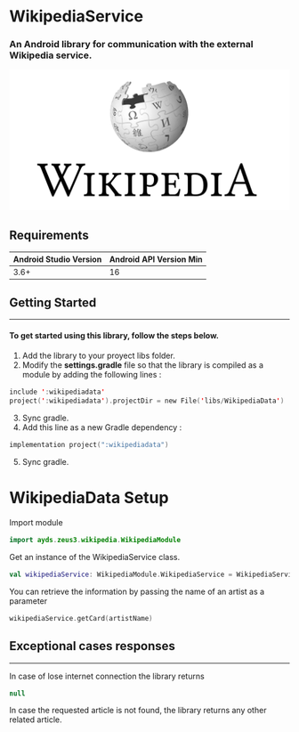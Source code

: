 # **WikipediaService**


### An Android library for communication with the external **Wikipedia** service.  
    
![alt text](images/wikipedia_logo.png) 


## Requirements  

Android Studio Version | Android API Version Min 
------------ | -------------
3.6+ | 16

## Getting Started    
-----------------------
#### To get started using this library, follow the steps below.  

1. Add the library to your proyect libs folder.
2. Modify the **settings.gradle** file so that the library is compiled as a module by adding the following lines : 

```kotlin 
include ':wikipediadata'
project(':wikipediadata').projectDir = new File('libs/WikipediaData')
```

3. Sync gradle. 
4. Add this line as a new Gradle dependency :

```kotlin 
implementation project(":wikipediadata")
```

5. Sync gradle.    
  

# WikipediaData Setup  

Import module
```kotlin
import ayds.zeus3.wikipedia.WikipediaModule 
```


Get an instance of the WikipediaService class.

```kotlin 
val wikipediaService: WikipediaModule.WikipediaService = WikipediaServiceModule.WikipediaService
```

You can retrieve the information by passing the name of an artist as a parameter

```kotlin
wikipediaService.getCard(artistName)
```
## Exceptional cases responses
______________

In case of lose internet connection the library returns   

 ```kotlin
null
```

In case the requested article is not found, the library returns any other related article.

